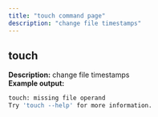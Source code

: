```yaml
---
title: "touch command page"
description: "change file timestamps"
---
```

## touch
**Description:** change file timestamps<br>
**Example output:**
```sh
touch: missing file operand
Try 'touch --help' for more information.
```
